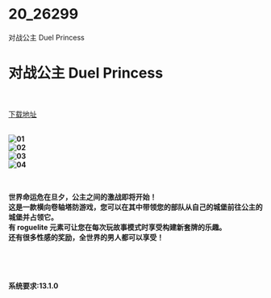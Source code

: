 # 20_26299
对战公主 Duel Princess
# 对战公主 Duel Princess
 <br/></br>
[下载地址](https://www.switch520.cc/article/26299 "下载地址")
<br/></br>

<p><strong><img src="https://www.helloimg.com/images/2022/01/13/G7whhz.jpg" alt="01" border="0"></strong><br>
<strong><img src="https://www.helloimg.com/images/2022/01/13/G7wf0R.jpg" alt="02" border="0"></strong><br>
<strong><img src="https://www.helloimg.com/images/2022/01/13/G7wuxA.jpg" alt="03" border="0"></strong><br>
<strong><img src="https://www.helloimg.com/images/2022/01/13/G7wY4n.jpg" alt="04" border="0"></strong></p>
<p>&nbsp;</p>
<p><strong>世界命运危在旦夕，公主之间的激战即将开始！</strong><br>
<strong>这是一款横向卷轴塔防游戏，您可以在其中带领您的部队从自己的城堡前往公主的城堡并占领它。</strong><br>
<strong>有 roguelite 元素可让您在每次玩故事模式时享受构建新套牌的乐趣。</strong><br>
<strong>还有很多性感的奖励，全世界的男人都可以享受！</strong></p>
<p>&nbsp;</p>
<p>&nbsp;</p>
<p><strong>系统要求:13.1.0</strong></p>




